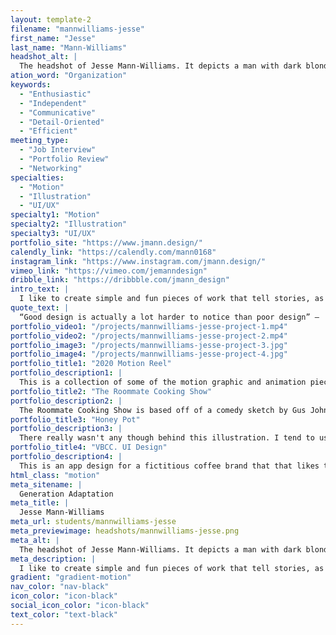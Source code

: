 ```yaml
---
layout: template-2
filename: "mannwilliams-jesse"
first_name: "Jesse"
last_name: "Mann-Williams"
headshot_alt: |
  The headshot of Jesse Mann-Williams. It depicts a man with dark blonde hair and a beard smiling. He is wearing a dark shirt and glasses.
ation_word: "Organization"
keywords:
  - "Enthusiastic"
  - "Independent"
  - "Communicative"
  - "Detail-Oriented"
  - "Efficient"
meeting_type:
  - "Job Interview"
  - "Portfolio Review"
  - "Networking"
specialties:
  - "Motion"
  - "Illustration"
  - "UI/UX"
specialty1: "Motion"
specialty2: "Illustration"
specialty3: "UI/UX"
portfolio_site: "https://www.jmann.design/"
calendly_link: "https://calendly.com/mann0168"
instagram_link: "https://www.instagram.com/jmann.design/"
vimeo_link: "https://vimeo.com/jemanndesign"
dribble_link: "https://dribbble.com/jmann_design"
intro_text: |
  I like to create simple and fun pieces of work that tell stories, as well as wanting to be able to create things that help and bring joy to others in the process.
quote_text: |
  “Good design is actually a lot harder to notice than poor design” —  Don Norman
portfolio_video1: "/projects/mannwilliams-jesse-project-1.mp4"
portfolio_video2: "/projects/mannwilliams-jesse-project-2.mp4"
portfolio_image3: "/projects/mannwilliams-jesse-project-3.jpg"
portfolio_image4: "/projects/mannwilliams-jesse-project-4.jpg"
portfolio_title1: "2020 Motion Reel"
portfolio_description1: |
  This is a collection of some of the motion graphic and animation pieces I have done in 2020 and 2021.
portfolio_title2: "The Roommate Cooking Show"
portfolio_description2: |
  The Roommate Cooking Show is based off of a comedy sketch by Gus Johnson. The task for this was to create an animated short that was based off a piece of voice over audio.
portfolio_title3: "Honey Pot"
portfolio_description3: |
  There really wasn't any though behind this illustration. I tend to use a lot of cool colours and wanted to start experimenting with warm gradients.
portfolio_title4: "VBCC. UI Design"
portfolio_description4: |
  This is an app design for a fictitious coffee brand that that likes to incorporate fun illustrations to bring life to the company.
html_class: "motion"
meta_sitename: |
  Generation Adaptation
meta_title: |
  Jesse Mann-Williams
meta_url: students/mannwilliams-jesse
meta_previewimage: headshots/mannwilliams-jesse.png
meta_alt: |
  The headshot of Jesse Mann-Williams. It depicts a man with dark blonde hair and a beard smiling. He is wearing a dark shirt and glasses.
meta_description: |
  I like to create simple and fun pieces of work that tell stories, as well as wanting to be able to create things that help and bring joy to others in the process.
gradient: "gradient-motion"
nav_color: "nav-black"
icon_color: "icon-black"
social_icon_color: "icon-black"
text_color: "text-black"
---
```


